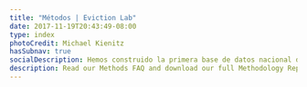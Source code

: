 ```yaml
---
title: "Métodos | Eviction Lab"
date: 2017-11-19T20:43:49-08:00
type: index
photoCredit: Michael Kienitz
hasSubnav: true
socialDescription: Hemos construido la primera base de datos nacional de desalojos. 
description: Read our Methods FAQ and download our full Methodology Report.
---
```



